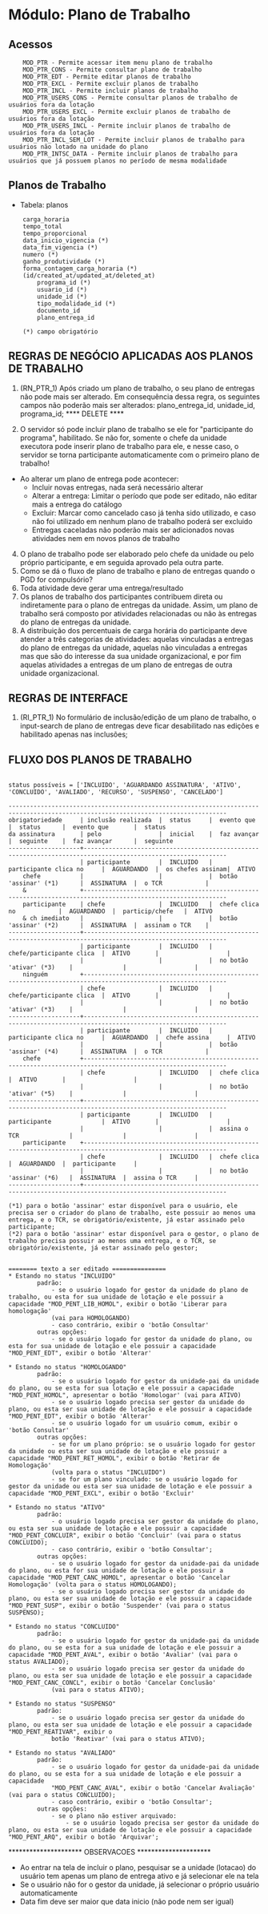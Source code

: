 # Módulo: Plano de Trabalho

## Acessos  

~~~text
    MOD_PTR - Permite acessar item menu plano de trabalho
    MOD_PTR_CONS - Permite consultar plano de trabalho
    MOD_PTR_EDT - Permite editar planos de trabalho
    MOD_PTR_EXCL - Permite excluir planos de trabalho
    MOD_PTR_INCL - Permite incluir planos de trabalho
    MOD_PTR_USERS_CONS - Permite consultar planos de trabalho de usuários fora da lotação
    MOD_PTR_USERS_EXCL - Permite excluir planos de trabalho de usuários fora da lotação
    MOD_PTR_USERS_INCL - Permite incluir planos de trabalho de usuários fora da lotação
    MOD_PTR_INCL_SEM_LOT - Permite incluir planos de trabalho para usuários não lotado na unidade do plano
    MOD_PTR_INTSC_DATA - Permite incluir planos de trabalho para usuários que já possuem planos no período de mesma modalidade
~~~

## Planos de Trabalho

- Tabela: planos

~~~text
    carga_horaria
    tempo_total
    tempo_proporcional
    data_inicio_vigencia (*)
    data_fim_vigencia (*)
    numero (*)
    ganho_produtividade (*)
    forma_contagem_carga_horaria (*)
    (id/created_at/updated_at/deleted_at)
        programa_id (*)
        usuario_id (*)
        unidade_id (*)
        tipo_modalidade_id (*)
        documento_id
        plano_entrega_id

    (*) campo obrigatório
~~~

## REGRAS DE NEGÓCIO APLICADAS AOS PLANOS DE TRABALHO

1. (RN_PTR_1) Após criado um plano de trabalho, o seu plano de entregas não pode mais ser alterado. Em consequência dessa regra, os seguintes campos não poderão mais ser alterados: plano_entrega_id, unidade_id, programa_id; **** DELETE ****


2. O servidor só pode incluir plano de trabalho se ele for "participante do programa", habilitado. Se não for, somente o chefe da unidade executora pode inserir plano de trabalho para ele, e nesse caso, o servidor se torna participante automaticamente com o primeiro plano de trabalho!

- Ao alterar um plano de entrega pode acontecer:
    * Incluir novas entregas, nada será necessário alterar
    * Alterar a entrega: Limitar o período que pode ser editado, não editar mais a entrega do catálogo
    * Excluir: Marcar como cancelado caso já tenha sido utilizado, e caso não foi utilizado em nenhum plano de trabalho poderá ser excluido
   - Entregas caceladas não poderão mais ser adicionados novas atividades nem em novos planos de trabalho

4. O plano de trabalho pode ser elaborado pelo chefe da unidade ou pelo próprio participante, e em seguida aprovado pela outra parte.
5. Como se dá o fluxo de plano de trabalho e plano de entregas quando o PGD for compulsório?
6. Toda atividade deve gerar uma entrega/resultado
7. Os planos de trabalho dos participantes contribuem direta ou indiretamente para o plano de entregas da unidade. Assim, um plano de trabalho será composto por atividades relacionadas ou não às entregas do plano de entregas da unidade.
8. A distribuição dos percentuais de carga horária do participante deve atender a três categorias de atividades: aquelas vinculadas a entregas do plano de entregas da unidade, aquelas não vinculadas a entregas mas que são do interesse da sua unidade organizacional, e por fim aquelas atividades a entregas de um plano de entregas de outra unidade organizacional.

## REGRAS DE INTERFACE

1. (RI_PTR_1) No formulário de inclusão/edição de um plano de trabalho, o input-search de plano de entregas deve ficar desabilitado nas edições e habilitado apenas nas inclusões;

## FLUXO DOS PLANOS DE TRABALHO  

~~~text

status possíveis = ['INCLUIDO', 'AGUARDANDO ASSINATURA', 'ATIVO', 'CONCLUIDO', 'AVALIADO', 'RECURSO', 'SUSPENSO', 'CANCELADO']

-----------------------------------------------------------------------------------------------------------------------------------
obrigatoriedade     | inclusão realizada  |  status     |  evento que                |  status      |  evento que       |  status
da assinatura       | pelo                |  inicial    |  faz avançar               |  seguinte    |  faz avançar      |  seguinte
--------------------+--------------------------------------------------------------------------------------------------------------
                    | participante        |  INCLUIDO   |  participante clica no     |  AGUARDANDO  |  os chefes assinam|  ATIVO
    chefe           |                     |             |  botão 'assinar' (*1)      |  ASSINATURA  |  o TCR            |  
    &               +--------------------------------------------------------------------------------------------------------------
    participante    | chefe               |  INCLUIDO   |  chefe clica no            |  AGUARDANDO  |  particip/chefe   |  ATIVO
    & ch imediato   |                     |             |  botão 'assinar' (*2)      |  ASSINATURA  |  assinam o TCR    |  
--------------------+--------------------------------------------------------------------------------------------------------------
                    | participante        |  INCLUIDO   |  chefe/participante clica  |  ATIVO       |                   |  
                    |                     |             |  no botão 'ativar' (*3)    |              |                   |  
    ninguém         +--------------------------------------------------------------------------------------------------------------
                    | chefe               |  INCLUIDO   |  chefe/participante clica  |  ATIVO       |                   |  
                    |                     |             |  no botão 'ativar' (*3)    |              |                   |  
--------------------+--------------------------------------------------------------------------------------------------------------
                    | participante        |  INCLUIDO   |  participante clica no     |  AGUARDANDO  |  chefe assina     |  ATIVO
                    |                     |             |  botão 'assinar' (*4)      |  ASSINATURA  |  o TCR            |  
    chefe           +--------------------------------------------------------------------------------------------------------------
                    | chefe               |  INCLUIDO   |  chefe clica               |  ATIVO       |                   |  
                    |                     |             |  no botão 'ativar' (*5)    |              |                   |  
--------------------+--------------------------------------------------------------------------------------------------------------
                    | participante        |  INCLUIDO   |  participante              |  ATIVO       |                   |  
                    |                     |             |  assina o TCR              |              |                   |  
    participante    +--------------------------------------------------------------------------------------------------------------
                    | chefe               |  INCLUIDO   |  chefe clica               |  AGUARDANDO  |  participante     |  
                    |                     |             |  no botão 'assinar' (*6)   |  ASSINATURA  |  assina o TCR     |  
--------------------+--------------------------------------------------------------------------------------------------------------

(*1) para o botão 'assinar' estar disponível para o usuário, ele precisa ser o criador do plano de trabalho, este possuir ao menos uma entrega, e o TCR, se obrigatório/existente, já estar assinado pelo participante; 
(*2) para o botão 'assinar' estar disponível para o gestor, o plano de trabalho precisa possuir ao menos uma entrega, e o TCR, se obrigatório/existente, já estar assinado pelo gestor;


======== texto a ser editado ===============
* Estando no status "INCLUIDO"
        padrão: 
            - se o usuário logado for gestor da unidade do plano de trabalho, ou esta for sua unidade de lotação e ele possuir a capacidade "MOD_PENT_LIB_HOMOL", exibir o botão 'Liberar para homologação' 
            (vai para HOMOLOGANDO)
            - caso contrário, exibir o 'botão Consultar'
        outras opções: 
            - se o usuário logado for gestor da unidade do plano, ou esta for sua unidade de lotação e ele possuir a capacidade "MOD_PENT_EDT", exibir o botão 'Alterar'

* Estando no status "HOMOLOGANDO"
        padrão: 
            - se o usuário logado for gestor da unidade-pai da unidade do plano, ou se esta for sua lotação e ele possuir a capacidade "MOD_PENT_HOMOL", apresentar o botão 'Homologar' (vai para ATIVO)
            - se o usuário logado precisa ser gestor da unidade do plano, ou esta ser sua unidade de lotação e ele possuir a capacidade "MOD_PENT_EDT", exibir o botão 'Alterar'
            - se o usuário logado for um usuário comum, exibir o 'botão Consultar'
        outras opções:
            - se for um plano próprio: se o usuário logado for gestor da unidade ou esta ser sua unidade de lotação e ele possuir a capacidade "MOD_PENT_RET_HOMOL", exibir o botão 'Retirar de Homologação' 
            (volta para o status "INCLUIDO") 
            - se for um plano vinculado: se o usuário logado for gestor da unidade ou esta ser sua unidade de lotação e ele possuir a capacidade "MOD_PENT_EXCL", exibir o botão 'Excluir'

* Estando no status "ATIVO"
        padrão:
            - o usuário logado precisa ser gestor da unidade do plano, ou esta ser sua unidade de lotação e ele possuir a capacidade "MOD_PENT_CONCLUIR", exibir o botão 'Concluir' (vai para o status CONCLUIDO);
            - caso contrário, exibir o 'botão Consultar';
        outras opções:
            - se o usuário logado for gestor da unidade-pai da unidade do plano, ou esta for sua unidade de lotação e ele possuir a capacidade "MOD_PENT_CANC_HOMOL", apresentar o botão 'Cancelar Homologação' (volta para o status HOMOLOGANDO);
            - se o usuário logado precisa ser gestor da unidade do plano, ou esta ser sua unidade de lotação e ele possuir a capacidade "MOD_PENT_SUSP", exibir o botão 'Suspender' (vai para o status SUSPENSO);

* Estando no status "CONCLUIDO"
        padrão:
            - se o usuário logado for gestor da unidade-pai da unidade do plano, ou se esta for a sua unidade de lotação e ele possuir a capacidade "MOD_PENT_AVAL", exibir o botão 'Avaliar' (vai para o status AVALIADO);
            - se o usuário logado precisa ser gestor da unidade do plano, ou esta ser sua unidade de lotação e ele possuir a capacidade "MOD_PENT_CANC_CONCL", exibir o botão 'Cancelar Conclusão' 
            (vai para o status ATIVO);

* Estando no status "SUSPENSO"
        padrão:
            - se o usuário logado precisa ser gestor da unidade do plano, ou esta ser sua unidade de lotação e ele possuir a capacidade "MOD_PENT_REATIVAR", exibir o 
            botão 'Reativar' (vai para o status ATIVO);

* Estando no status "AVALIADO"
        padrão:
            - se o usuário logado for gestor da unidade-pai da unidade do plano, ou se esta for a sua unidade de lotação e ele possuir a capacidade
            "MOD_PENT_CANC_AVAL", exibir o botão 'Cancelar Avaliação' (vai para o status CONCLUIDO);
            - caso contrário, exibir o 'botão Consultar';
        outras opções:
            - se o plano não estiver arquivado: 
                - se o usuário logado precisa ser gestor da unidade do plano, ou esta ser sua unidade de lotação e ele possuir a capacidade "MOD_PENT_ARQ", exibir o botão 'Arquivar';
~~~~


********************* OBSERVACOES *********************
- Ao entrar na tela de incluir o plano, pesquisar se a unidade (lotacao) do usuário tem apenas um plano de entrega ativo e já selecionar ele na tela
- Se o usuário não for o gestor da unidade, já selecionar o próprio usuário automaticamente
- Data fim deve ser maior que data inicio (não pode nem ser igual)
